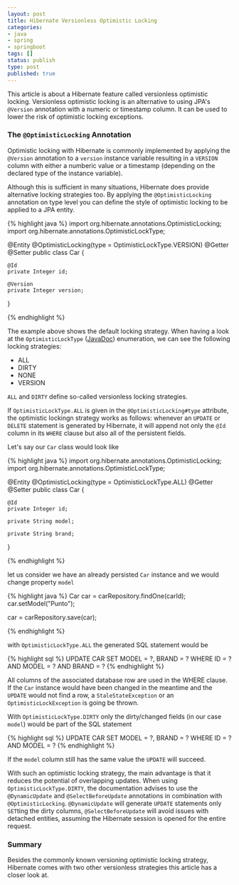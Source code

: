 ```yaml
---
layout: post
title: Hibernate Versionless Optimistic Locking
categories:
- java
- spring
- springboot
tags: []
status: publish
type: post
published: true
---
```


This article is about a Hibernate feature called versionless optimistic locking. Versionless optimistic locking is an alternative to using JPA's `@Version` annotation with a numeric or timestamp column. It can be used to lower the risk of optimistic locking exceptions.

### The `@OptimisticLocking` Annotation

Optimistic locking with Hibernate is commonly implemented by applying the `@Version` annotation to a `version` instance variable resulting in a `VERSION` column with either a numberic value or a timestamp (depending on the declared type of the instance variable).

Although this is sufficient in many situations, Hibernate does provide alternative locking strategies too. By applying the `@OptimisticLocking` annotation on type level you can define the style of optimistic locking to be applied to a JPA entity. 

{% highlight java %}
import org.hibernate.annotations.OptimisticLocking;
import org.hibernate.annotations.OptimisticLockType;

@Entity
@OptimisticLocking(type = OptimisticLockType.VERSION)
@Getter
@Setter
public class Car {
    
    @Id
    private Integer id;

    @Version
    private Integer version;

}

{% endhighlight %}

The example above shows the default locking strategy. When having a look at the `OptimisticLockType` ([JavaDoc](https://docs.jboss.org/hibernate/orm/5.2/javadocs/org/hibernate/annotations/OptimisticLockType.html)) enumeration, we can see the following locking strategies:

* ALL
* DIRTY
* NONE
* VERSION

`ALL` and `DIRTY` define so-called versionless locking strategies. 

If `OptimisticLockType.ALL` is given in the `@OptimisticLocking#type` attribute, the optimistic lockingn strategy works as follows:  whenever an `UPDATE` or `DELETE` statement is generated by Hibernate, it will append not only the `@Id` column in its `WHERE` clause but also all of the persistent fields.

Let's say our `Car` class would look like

{% highlight java %}
import org.hibernate.annotations.OptimisticLocking;
import org.hibernate.annotations.OptimisticLockType;

@Entity
@OptimisticLocking(type = OptimisticLockType.ALL)
@Getter
@Setter
public class Car {
    
    @Id
    private Integer id;

    private String model;

    private String brand;
}

{% endhighlight %}

let us consider we have an already persisted `Car` instance and we would change property `model`

{% highlight java %}
Car car = carRepository.findOne(carId);
car.setModel("Punto");

car = carRepository.save(car);

{% endhighlight %}

with `OptimisticLockType.ALL` the generated SQL statement would be

{% highlight sql %}
UPDATE CAR SET MODEL = ?, BRAND = ? WHERE ID = ? AND MODEL = ? AND BRAND = ?
{% endhighlight %}

All columns of the associated database row are used in the WHERE clause. If the `Car` instance would have been changed in the meantime and the `UPDATE` would not find a row, a `StaleStateException` or an `OptimisticLockException` is going be thrown.

With `OptimisticLockType.DIRTY` only the dirty/changed fields (in our case `model`) would be part of the SQL statement

{% highlight sql %}
UPDATE CAR SET MODEL = ?, BRAND = ? WHERE ID = ? AND MODEL = ?
{% endhighlight %}

If the `model` column still has the same value the `UPDATE` will succeed.

With such an optimistic locking strategy, the main advantage is that it reduces the potential of overlapping updates. When using `OptimisticLockType.DIRTY`, the documentation advises to use the `@DynamicUpdate` and `@SelectBeforeUpdate` annotations in combination with `@OptimisticLocking`. `@DynamicUpdate` will generate `UPDATE` statements only `SET`ting the dirty columns, `@SelectBeforeUpdate` will avoid issues with detached entities, assuming the Hibernate session is opened for the entire request.

### Summary

Besides the commonly known versioning optimistic locking strategy, Hibernate comes with two other versionless strategies this article has a closer look at.
